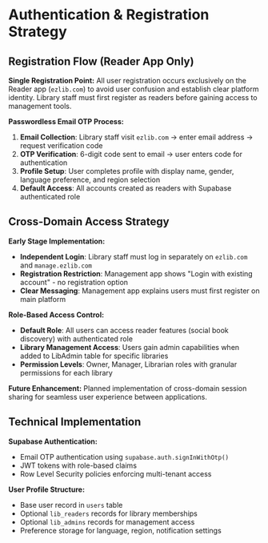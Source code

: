 # Authentication & Registration Strategy

## Registration Flow (Reader App Only)

**Single Registration Point:** All user registration occurs exclusively on the Reader app (`ezlib.com`) to avoid user confusion and establish clear platform identity. Library staff must first register as readers before gaining access to management tools.

**Passwordless Email OTP Process:**

1. **Email Collection**: Library staff visit `ezlib.com` → enter email address → request verification code
2. **OTP Verification**: 6-digit code sent to email → user enters code for authentication
3. **Profile Setup**: User completes profile with display name, gender, language preference, and region selection
4. **Default Access**: All accounts created as readers with Supabase authenticated role

## Cross-Domain Access Strategy

**Early Stage Implementation:**

- **Independent Login**: Library staff must log in separately on `ezlib.com` and `manage.ezlib.com`
- **Registration Restriction**: Management app shows "Login with existing account" - no registration option
- **Clear Messaging**: Management app explains users must first register on main platform

**Role-Based Access Control:**

- **Default Role**: All users can access reader features (social book discovery) with authenticated role
- **Library Management Access**: Users gain admin capabilities when added to LibAdmin table for specific libraries
- **Permission Levels**: Owner, Manager, Librarian roles with granular permissions for each library

**Future Enhancement:** Planned implementation of cross-domain session sharing for seamless user experience between applications.

## Technical Implementation

**Supabase Authentication:**

- Email OTP authentication using `supabase.auth.signInWithOtp()`
- JWT tokens with role-based claims
- Row Level Security policies enforcing multi-tenant access

**User Profile Structure:**

- Base user record in `users` table
- Optional `lib_readers` records for library memberships
- Optional `lib_admins` records for management access
- Preference storage for language, region, notification settings
